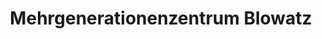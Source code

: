 ---
title: "Mehrgenerationenzentrum Blowatz"
url: /blowatz/mehrgenerationenzentrum-blowatz/
shop: Supermarkt
---
